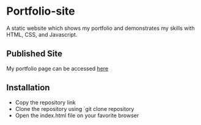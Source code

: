 # Portfolio-site
A static website which shows my portfolio and demonstrates my skills with HTML, CSS, and Javascript.

## Published Site
My portfolio page can be accessed [here](https://github.com/MSalah73/MSalah73.github.io)

## Installation
* Copy the repository link
* Clone the repository using `git clone repository 
* Open the index.html file on your favorite browser
